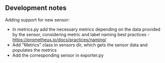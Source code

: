 ## Development notes
Adding support for new sensor:
* In metrics.py add the necessary metrics depending on the data provided by the sensor, considering metric and label naming best practices - https://prometheus.io/docs/practices/naming/
* Add "Metrics" class in sensors dir, which gets the sensor data and populates the metrics
* Add the corresponding sensor in exporter.py
